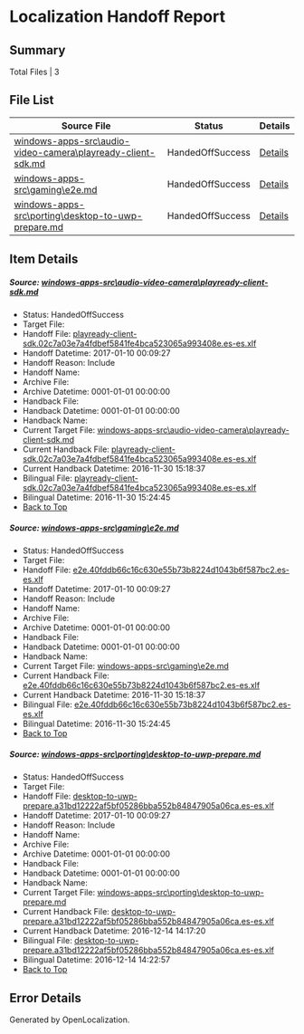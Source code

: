 # <a name='report-top'></a> Localization Handoff Report

## Summary
 Total Files | 3

## File List
 Source File | Status | Details 
 ----------- | ------ | ------- 
 [windows-apps-src\audio-video-camera\playready-client-sdk.md](https://cpubwin.visualstudio.com/windows-uwp/_git/windows-uwp/commit/c580da41d57a40c46ecedead02e4c61d89e99905?path=windows-apps-src%2Faudio-video-camera%2Fplayready-client-sdk.md&_a=contents) | HandedOffSuccess | [Details](#26b3012b4f41233f40235d56b911417e195489dd1661)
 [windows-apps-src\gaming\e2e.md](https://cpubwin.visualstudio.com/windows-uwp/_git/windows-uwp/commit/96d5a912c1b68473441a4bfd5c5745f681ee4406?path=windows-apps-src%2Fgaming%2Fe2e.md&_a=contents) | HandedOffSuccess | [Details](#de2e253bbd864349c4bdfbe2bd20e0517e48bbba3517)
 [windows-apps-src\porting\desktop-to-uwp-prepare.md](https://cpubwin.visualstudio.com/windows-uwp/_git/windows-uwp/commit/98e67d537f460b8ca441b5343829e0aa7764d598?path=windows-apps-src%2Fporting%2Fdesktop-to-uwp-prepare.md&_a=contents) | HandedOffSuccess | [Details](#99f3d26fc3e984245e5f3e486fa50b44793ce08b5574)

## Item Details
##### <a name='26b3012b4f41233f40235d56b911417e195489dd1661'></a> Source: [windows-apps-src\audio-video-camera\playready-client-sdk.md](https://cpubwin.visualstudio.com/windows-uwp/_git/windows-uwp/commit/c580da41d57a40c46ecedead02e4c61d89e99905?path=windows-apps-src%2Faudio-video-camera%2Fplayready-client-sdk.md&_a=contents)
* Status: HandedOffSuccess
* Target File: 
* Handoff File: [playready-client-sdk.02c7a03e7a4fdbef5841fe4bca523065a993408e.es-es.xlf](https://cpubwin.visualstudio.com/windows-uwp/_git/WDCLib.handoff/commit/0adf165d06ff5d87a6f42e1e3fe7068a773bd420?path=ol-handoff%2Fcpubwin%2Fwindows-uwp.es-es%2Fmaster%2Fplayready-client-sdk.02c7a03e7a4fdbef5841fe4bca523065a993408e.es-es.xlf&_a=contents)
* Handoff Datetime: 2017-01-10 00:09:27
* Handoff Reason: Include
* Handoff Name: 
* Archive File: 
* Archive Datetime: 0001-01-01 00:00:00
* Handback File: 
* Handback Datetime: 0001-01-01 00:00:00
* Handback Name: 
* Current Target File: [windows-apps-src\audio-video-camera\playready-client-sdk.md](https://cpubwin.visualstudio.com/windows-uwp/_git/windows-uwp.es-es/commit/c41e9515229f635e477f671fa0768b1eecc83c3e?path=windows-apps-src%2Faudio-video-camera%2Fplayready-client-sdk.md&_a=contents)
* Current Handback File: [playready-client-sdk.02c7a03e7a4fdbef5841fe4bca523065a993408e.es-es.xlf](https://cpubwin.visualstudio.com/windows-uwp/_git/WDCLib.handback/commit/c3e37cdff3e0f43d466e81008e70b9760239ddc2?path=ol-handback%2Fcpubwin%2Fwindows-uwp.es-es%2Fmaster%2Fplayready-client-sdk.02c7a03e7a4fdbef5841fe4bca523065a993408e.es-es.xlf&_a=contents)
* Current Handback Datetime: 2016-11-30 15:18:37
* Bilingual File: [playready-client-sdk.02c7a03e7a4fdbef5841fe4bca523065a993408e.es-es.xlf](https://cpubwin.visualstudio.com/windows-uwp/_git/WDCLib.handback/commit/c3e37cdff3e0f43d466e81008e70b9760239ddc2?path=ol-handback%2Fcpubwin%2Fwindows-uwp.es-es%2Fmaster%2Fplayready-client-sdk.02c7a03e7a4fdbef5841fe4bca523065a993408e.es-es.xlf&_a=contents)
* Bilingual Datetime: 2016-11-30 15:24:45
* [Back to Top](#report-top)

##### <a name='de2e253bbd864349c4bdfbe2bd20e0517e48bbba3517'></a> Source: [windows-apps-src\gaming\e2e.md](https://cpubwin.visualstudio.com/windows-uwp/_git/windows-uwp/commit/96d5a912c1b68473441a4bfd5c5745f681ee4406?path=windows-apps-src%2Fgaming%2Fe2e.md&_a=contents)
* Status: HandedOffSuccess
* Target File: 
* Handoff File: [e2e.40fddb66c16c630e55b73b8224d1043b6f587bc2.es-es.xlf](https://cpubwin.visualstudio.com/windows-uwp/_git/WDCLib.handoff/commit/0adf165d06ff5d87a6f42e1e3fe7068a773bd420?path=ol-handoff%2Fcpubwin%2Fwindows-uwp.es-es%2Fmaster%2Fe2e.40fddb66c16c630e55b73b8224d1043b6f587bc2.es-es.xlf&_a=contents)
* Handoff Datetime: 2017-01-10 00:09:27
* Handoff Reason: Include
* Handoff Name: 
* Archive File: 
* Archive Datetime: 0001-01-01 00:00:00
* Handback File: 
* Handback Datetime: 0001-01-01 00:00:00
* Handback Name: 
* Current Target File: [windows-apps-src\gaming\e2e.md](https://cpubwin.visualstudio.com/windows-uwp/_git/windows-uwp.es-es/commit/c41e9515229f635e477f671fa0768b1eecc83c3e?path=windows-apps-src%2Fgaming%2Fe2e.md&_a=contents)
* Current Handback File: [e2e.40fddb66c16c630e55b73b8224d1043b6f587bc2.es-es.xlf](https://cpubwin.visualstudio.com/windows-uwp/_git/WDCLib.handback/commit/c3e37cdff3e0f43d466e81008e70b9760239ddc2?path=ol-handback%2Fcpubwin%2Fwindows-uwp.es-es%2Fmaster%2Fe2e.40fddb66c16c630e55b73b8224d1043b6f587bc2.es-es.xlf&_a=contents)
* Current Handback Datetime: 2016-11-30 15:18:37
* Bilingual File: [e2e.40fddb66c16c630e55b73b8224d1043b6f587bc2.es-es.xlf](https://cpubwin.visualstudio.com/windows-uwp/_git/WDCLib.handback/commit/c3e37cdff3e0f43d466e81008e70b9760239ddc2?path=ol-handback%2Fcpubwin%2Fwindows-uwp.es-es%2Fmaster%2Fe2e.40fddb66c16c630e55b73b8224d1043b6f587bc2.es-es.xlf&_a=contents)
* Bilingual Datetime: 2016-11-30 15:24:45
* [Back to Top](#report-top)

##### <a name='99f3d26fc3e984245e5f3e486fa50b44793ce08b5574'></a> Source: [windows-apps-src\porting\desktop-to-uwp-prepare.md](https://cpubwin.visualstudio.com/windows-uwp/_git/windows-uwp/commit/98e67d537f460b8ca441b5343829e0aa7764d598?path=windows-apps-src%2Fporting%2Fdesktop-to-uwp-prepare.md&_a=contents)
* Status: HandedOffSuccess
* Target File: 
* Handoff File: [desktop-to-uwp-prepare.a31bd12222af5bf05286bba552b84847905a06ca.es-es.xlf](https://cpubwin.visualstudio.com/windows-uwp/_git/WDCLib.handoff/commit/0adf165d06ff5d87a6f42e1e3fe7068a773bd420?path=ol-handoff%2Fcpubwin%2Fwindows-uwp.es-es%2Fmaster%2Fdesktop-to-uwp-prepare.a31bd12222af5bf05286bba552b84847905a06ca.es-es.xlf&_a=contents)
* Handoff Datetime: 2017-01-10 00:09:27
* Handoff Reason: Include
* Handoff Name: 
* Archive File: 
* Archive Datetime: 0001-01-01 00:00:00
* Handback File: 
* Handback Datetime: 0001-01-01 00:00:00
* Handback Name: 
* Current Target File: [windows-apps-src\porting\desktop-to-uwp-prepare.md](https://cpubwin.visualstudio.com/windows-uwp/_git/windows-uwp.es-es/commit/332d099ee8bda8e6b8d630b5915fe829c49a102a?path=windows-apps-src%2Fporting%2Fdesktop-to-uwp-prepare.md&_a=contents)
* Current Handback File: [desktop-to-uwp-prepare.a31bd12222af5bf05286bba552b84847905a06ca.es-es.xlf](https://cpubwin.visualstudio.com/windows-uwp/_git/WDCLib.handback/commit/d9239e7d5ec321a83784521c43de5713a1b029bb?path=ol-handback%2Fcpubwin%2Fwindows-uwp.es-es%2Fmaster%2Fdesktop-to-uwp-prepare.a31bd12222af5bf05286bba552b84847905a06ca.es-es.xlf&_a=contents)
* Current Handback Datetime: 2016-12-14 14:17:20
* Bilingual File: [desktop-to-uwp-prepare.a31bd12222af5bf05286bba552b84847905a06ca.es-es.xlf](https://cpubwin.visualstudio.com/windows-uwp/_git/WDCLib.handback/commit/d9239e7d5ec321a83784521c43de5713a1b029bb?path=ol-handback%2Fcpubwin%2Fwindows-uwp.es-es%2Fmaster%2Fdesktop-to-uwp-prepare.a31bd12222af5bf05286bba552b84847905a06ca.es-es.xlf&_a=contents)
* Bilingual Datetime: 2016-12-14 14:22:57
* [Back to Top](#report-top)


## Error Details

Generated by OpenLocalization.
